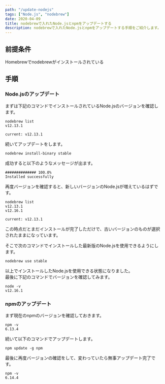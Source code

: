 ```yaml
---
path: "/update-nodejs"
tags: ["Node.js", "nodebrew"]
date: 2020-04-09
title: nodebrewで入れたNode.jsとnpmをアップデートする
description: nodebrewで入れたNode.jsとnpmをアップデートする手順をご紹介します。
---
```


## 前提条件
Homebrewでnodebrewがインストールされている

## 手順

### Node.jsのアップデート
まずは下記のコマンドでインストールされているNode.jsのバージョンを確認します。

```shell
nodebrew list
v12.13.1

current: v12.13.1
```

続いてアップデートをします。

```shell
nodebrew install-binary stable
```

成功すると以下のようなメッセージが出ます。

```shell
############## 100.0%
Installed successfully
```

再度バージョンを確認すると、新しいバージョンのNode.jsが増えているはずです。

```shell
nodebrew list                 
v12.13.1
v12.16.1

current: v12.13.1
```

この時点だとまだインストールが完了しただけで、古いバージョンのものが選択されたままになっています。

そこで次のコマンドでインストールした最新版のNode.jsを使用できるようにします。

```shell
nodebrew use stable
```

以上でインストールしたNode.jsを使用できる状態になりました。  
最後に下記のコマンドでバージョンを確認してみます。

```shell
node -v
v12.16.1
```


### npmのアップデート

まず現在のnpmのバージョンを確認しておきます。

```
npm -v
6.13.4
```

続いて以下のコマンドでアップデートします。

```
npm update -g npm
```

最後に再度バージョンの確認をして、変わっていたら無事アップデート完了です。

```
npm -v           
6.14.4
```